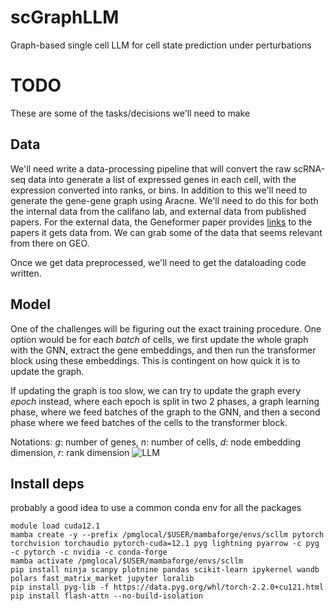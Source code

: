# scGraphLLM
Graph-based single cell LLM for cell state prediction under perturbations

# TODO

These are some of the tasks/decisions we'll need to make

## Data

We'll need write a data-processing pipeline that will convert the raw scRNA-seq data into generate a list of expressed genes in each cell, with the expression converted into ranks, or bins. In addition to this we'll need to generate the gene-gene graph using Aracne. We'll need to do this for both the internal data from the califano lab, and external data from published papers. For the external data, the Geneformer paper provides [links](https://static-content.springer.com/esm/art%3A10.1038%2Fs41586-023-06139-9/MediaObjects/41586_2023_6139_MOESM4_ESM.xlsx) to the papers it gets data from. We can grab some of the data that seems relevant from there on GEO. 

Once we get data preprocessed, we'll need to get the dataloading code written. 


## Model

One of the challenges will be figuring out the exact training procedure. One option would be for each *batch* of cells, we first update the whole graph with the GNN, extract the gene embeddings, and then run the transformer block using these embeddings. This is contingent on how quick it is to update the graph.

If updating the graph is too slow, we can try to update the graph every *epoch* instead, where each epoch is split in two 2 phases, a graph learning phase, where we feed batches of the graph to the GNN, and then a second phase where we feed batches of the cells to the transformer block.

Notations: $g$: number of genes, $n$: number of cells, $d$: node embedding dimension, $r$: rank dimension
![LLM](https://github.com/mingkz/scGraphLLM/assets/73508804/5db6c298-6dde-4d56-84da-f04143afc81b)


## Install deps

probably a good idea to use a common conda env for all the packages
```
module load cuda12.1
mamba create -y --prefix /pmglocal/$USER/mambaforge/envs/scllm pytorch torchvision torchaudio pytorch-cuda=12.1 pyg lightning pyarrow -c pyg -c pytorch -c nvidia -c conda-forge
mamba activate /pmglocal/$USER/mambaforge/envs/scllm
pip install ninja scanpy plotnine pandas scikit-learn ipykernel wandb polars fast_matrix_market jupyter loralib
pip install pyg-lib -f https://data.pyg.org/whl/torch-2.2.0+cu121.html
pip install flash-attn --no-build-isolation
```
